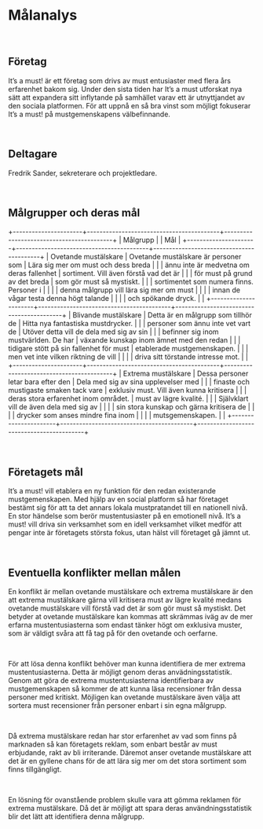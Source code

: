 Målanalys
=========

 

Företag
-------

It’s a must! är ett företag som drivs av must entusiaster med flera års
erfarenhet bakom sig. Under den sista tiden har It’s a must utforskat nya sätt
att expandera sitt inflytande på samhället varav ett är utnyttjandet av den
sociala platformen. För att uppnå en så bra vinst som möjligt fokuserar It’s a
must! på mustgemenskapens välbefinnande.

 

Deltagare
---------

Fredrik Sander, sekreterare och projektledare.

 

Målgrupper och deras mål
------------------------

+----------------------+------------------------------------------+------------------------------------------+
| Målgrupp             |                                          | Mål                                      |
+----------------------+------------------------------------------+------------------------------------------+
| Ovetande mustälskare | Ovetande mustälskare är personer som     | Lära sig mer om must och dess breda      |
|                      | ännu inte är medvetna om deras fallenhet | sortiment. Vill även förstå vad det är   |
|                      | för must på grund av det breda           | som gör must så mystiskt.                |
|                      | sortimentet som numera finns. Personer i |                                          |
|                      | denna målgrupp vill lära sig mer om must |                                          |
|                      | innan de vågar testa denna högt talande  |                                          |
|                      | och spökande dryck.                      |                                          |
+----------------------+------------------------------------------+------------------------------------------+
| Blivande mustälskare | Detta är en målgrupp som tillhör de      | Hitta nya fantastiska mustdrycker.       |
|                      | personer som ännu inte vet vart de       | Utöver detta vill de dela med sig av sin |
|                      | befinner sig inom mustvärlden. De har    | växande kunskap inom ämnet med den redan |
|                      | tidigare stött på sin fallenhet för must | etablerade mustgemenskapen.              |
|                      | men vet inte vilken riktning de vill     |                                          |
|                      | driva sitt törstande intresse mot.       |                                          |
+----------------------+------------------------------------------+------------------------------------------+
| Extrema mustälskare  | Dessa personer letar bara efter den      | Dela med sig av sina upplevelser med     |
|                      | finaste och mustigaste smaken tack vare  | exklusiv must. Vill även kunna kritisera |
|                      | deras stora erfarenhet inom området.     | must av lägre kvalité.                   |
|                      | Självklart vill de även dela med sig av  |                                          |
|                      | sin stora kunskap och gärna kritisera de |                                          |
|                      | drycker som anses mindre fina inom       |                                          |
|                      | mutsgemenskapen.                         |                                          |
+----------------------+------------------------------------------+------------------------------------------+

 

Företagets mål
--------------

It’s a must! vill etablera en ny funktion för den redan existerande
mustgemenskapen. Med hjälp av en social platform så har företaget bestämt sig
för att ta det annars lokala mustpratandet till en nationell nivå. En stor
händelse som berör mustentusiaster på en emotionell nivå. It’s a must! vill
driva sin verksamhet som en idell verksamhet vilket medför att pengar inte är
företagets största fokus, utan hälst vill företaget gå jämnt ut.

 

Eventuella konflikter mellan målen
----------------------------------

En konflikt är mellan ovetande mustälskare och extrema mustälskare är den att
extrema mustälskare gärna vill kritisera must av lägre kvalité medans ovetande
mustälskare vill förstå vad det är som gör must så mystiskt. Det betyder at
ovetande mustälskare kan kommas att skrämmas iväg av de mer erfarna
mustentusiasterna som endast tänker högt om exklusiva muster, som är väldigt
svåra att få tag på för den ovetande och oerfarne.

 

För att lösa denna konflikt behöver man kunna identifiera de mer extrema
mustentusiasterna. Detta är möjligt genom deras anvädningsstatistik. Genom att
göra de extrema mustentusiasterna identifierbara av mustgemenskapen så kommer de
att kunna läsa recensioner från dessa personer med kritiskt. Möjligen kan
ovetande mustälskare även välja att sortera must recensioner från personer
enbart i sin egna målgrupp.

 

Då extrema mustälskare redan har stor erfarenhet av vad som finns på marknaden
så kan företagets reklam, som enbart består av must erbjudande, rakt av bli
irriterande. Däremot anser ovetande mustälskare att det är en gyllene chans för
de att lära sig mer om det stora sortiment som finns tillgängligt.

 

En lösning för ovanstående problem skulle vara att gömma reklamen för extrema
mustälskare. Då det är möjligt att spara deras användningsstatistik blir det
lätt att identifiera denna målgrupp.

 
